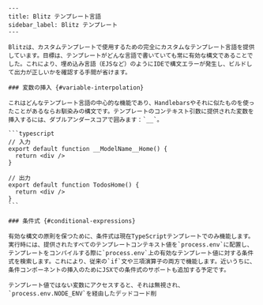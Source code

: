     ---
    title: Blitz テンプレート言語
    sidebar_label: Blitz テンプレート
    ---

    Blitzは、カスタムテンプレートで使用するための完全にカスタムなテンプレート言語を提供しています。目標は、テンプレートがどんな言語で書いていても常に有効な構文であることでした。これにより、埋め込み言語（EJSなど）のようにIDEで構文エラーが発生し、ビルドして出力が正しいかを確認する手間が省けます。

    ### 変数の挿入 {#variable-interpolation}

    これはどんなテンプレート言語の中心的な機能であり、Handlebarsやそれに似たものを使ったことがあるならお馴染みの構文です。テンプレートのコンテキスト引数に提供された変数を挿入するには、ダブルアンダースコアで囲みます：`__`。

    ```typescript
    // 入力
    export default function __ModelName__Home() {
      return <div />
    }

    // 出力
    export default function TodosHome() {
      return <div />
    }
    ```

    ### 条件式 {#conditional-expressions}

    有効な構文の原則を保つために、条件式は現在TypeScriptテンプレートでのみ機能します。実行時には、提供されたすべてのテンプレートコンテキスト値を`process.env`に配置し、テンプレートをコンパイルする際に`process.env`上の有効なテンプレート値に対する条件式を検索します。これにより、従来の`if`文や三項演算子の両方で機能します。近いうちに、条件コンポーネントの挿入のためにJSXでの条件式のサポートも追加する予定です。

    テンプレート値ではない変数にアクセスすると、それは無視され、`process.env.NODE_ENV`を経由したデッドコード削